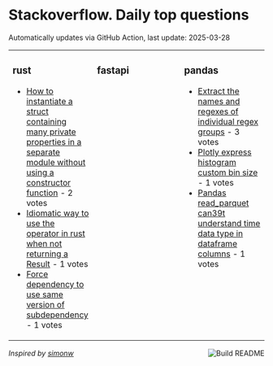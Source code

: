 # Stackoverflow. Daily top questions 

Automatically updates via GitHub Action, last update: <!-- date starts -->2025-03-28<!-- date ends -->


<table><tr><td valign="top" width="33%">

### rust
<!-- rust starts -->
* [How to instantiate a struct containing many private properties in a separate module without using a constructor function](https://stackoverflow.com/questions/79541857/how-to-instantiate-a-struct-containing-many-private-properties-in-a-separate-mod) - 2 votes
* [Idiomatic way to use the  operator in rust when not returning a Result](https://stackoverflow.com/questions/79540164/idiomatic-way-to-use-the-operator-in-rust-when-not-returning-a-result) - 1 votes
* [Force dependency to use same version of subdependency](https://stackoverflow.com/questions/79539628/force-dependency-to-use-same-version-of-sub-dependency) - 1 votes
<!-- rust ends -->
</td><td valign="top" width="34%">


### fastapi
<!-- fastapi starts -->

<!-- fastapi ends -->
</td><td valign="top" width="34%">


### pandas
<!-- pandas starts -->
* [Extract the names and regexes of individual regex groups](https://stackoverflow.com/questions/79537565/extract-the-names-and-regexes-of-individual-regex-groups) - 3 votes
* [Plotly express histogram custom bin size](https://stackoverflow.com/questions/79540085/plotly-express-histogram-custom-bin-size) - 1 votes
* [Pandas read_parquet can39t understand time data type in dataframe columns](https://stackoverflow.com/questions/79539480/pandas-read-parquet-cant-understand-time-data-type-in-dataframe-columns) - 1 votes
<!-- pandas ends -->
</td></tr></table>

<a href="https://github.com/hp0404/hp0404/actions"><img src="https://github.com/hp0404/hp0404/workflows/Build%20README/badge.svg" align="right" alt="Build README"></a> <p>*Inspired by  [simonw](https://github.com/simonw/simonw)*</p>
